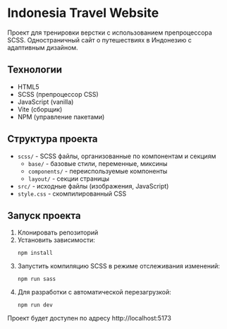 # Indonesia Travel Website

Проект для тренировки верстки с использованием препроцессора SCSS. Одностраничный сайт о путешествиях в Индонезию с адаптивным дизайном.

## Технологии

- HTML5
- SCSS (препроцессор CSS)
- JavaScript (vanilla)
- Vite (сборщик)
- NPM (управление пакетами)

## Структура проекта

- `scss/` - SCSS файлы, организованные по компонентам и секциям
  - `base/` - базовые стили, переменные, миксины
  - `components/` - переиспользуемые компоненты
  - `layout/` - секции страницы
- `src/` - исходные файлы (изображения, JavaScript)
- `style.css` - скомпилированный CSS

## Запуск проекта

1. Клонировать репозиторий
2. Установить зависимости:
   ```
   npm install
   ```
3. Запустить компиляцию SCSS в режиме отслеживания изменений:
   ```
   npm run sass
   ```
4. Для разработки с автоматической перезагрузкой:
   ```
   npm run dev
   ```

Проект будет доступен по адресу http://localhost:5173
